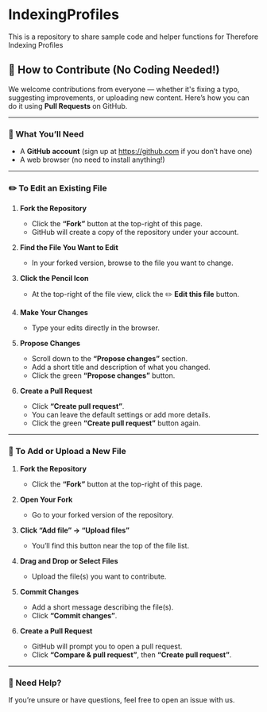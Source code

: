# IndexingProfiles
This is a repository to share sample code and helper functions for Therefore Indexing Profiles

## 🤝 How to Contribute (No Coding Needed!)

We welcome contributions from everyone — whether it's fixing a typo, suggesting improvements, or uploading new content. Here’s how you can do it using **Pull Requests** on GitHub.

---

### 🧰 What You’ll Need
- A **GitHub account** (sign up at https://github.com if you don’t have one)
- A web browser (no need to install anything!)

---

### ✏️ To Edit an Existing File

1. **Fork the Repository**
   - Click the **“Fork”** button at the top-right of this page.
   - GitHub will create a copy of the repository under your account.

2. **Find the File You Want to Edit**
   - In your forked version, browse to the file you want to change.

3. **Click the Pencil Icon**
   - At the top-right of the file view, click the ✏️ **Edit this file** button.

4. **Make Your Changes**
   - Type your edits directly in the browser.

5. **Propose Changes**
   - Scroll down to the **“Propose changes”** section.
   - Add a short title and description of what you changed.
   - Click the green **“Propose changes”** button.

6. **Create a Pull Request**
   - Click **“Create pull request”**.
   - You can leave the default settings or add more details.
   - Click the green **“Create pull request”** button again.

---

### 📁 To Add or Upload a New File

1. **Fork the Repository**
   - Click the **“Fork”** button at the top-right of this page.

2. **Open Your Fork**
   - Go to your forked version of the repository.

3. **Click “Add file” → “Upload files”**
   - You’ll find this button near the top of the file list.

4. **Drag and Drop or Select Files**
   - Upload the file(s) you want to contribute.

5. **Commit Changes**
   - Add a short message describing the file(s).
   - Click **“Commit changes”**.

6. **Create a Pull Request**
   - GitHub will prompt you to open a pull request.
   - Click **“Compare & pull request”**, then **“Create pull request”**.

---

### 🙋 Need Help?
If you’re unsure or have questions, feel free to open an issue with us.


